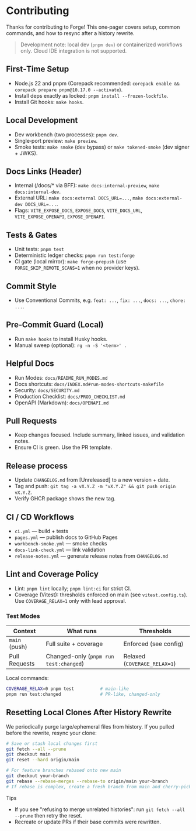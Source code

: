 # Contributing

Thanks for contributing to Forge! This one‑pager covers setup, common commands, and how to resync after a history rewrite.

> Development note: local dev (`pnpm dev`) or containerized workflows only. Cloud IDE integration is not supported.

## First‑Time Setup

- Node.js 22 and pnpm (Corepack recommended: `corepack enable && corepack prepare pnpm@10.17.0 --activate`).
- Install deps exactly as locked: `pnpm install --frozen-lockfile`.
- Install Git hooks: `make hooks`.

## Local Development

- Dev workbench (two processes): `pnpm dev`.
- Single‑port preview: `make preview`.
- Smoke tests: `make smoke` (dev bypass) or `make tokened-smoke` (dev signer + JWKS).

## Docs Links (Header)

- Internal (/docs/* via BFF): `make docs:internal-preview`, `make docs:internal-dev`.
- External URL: `make docs:external DOCS_URL=...`, `make docs:external-dev DOCS_URL=...`.
- Flags: `VITE_EXPOSE_DOCS`, `EXPOSE_DOCS`, `VITE_DOCS_URL`, `VITE_EXPOSE_OPENAPI`, `EXPOSE_OPENAPI`.

## Tests & Gates

- Unit tests: `pnpm test`
- Deterministic ledger checks: `pnpm run test:forge`
- CI gate (local mirror): `make forge-prepush` (use `FORGE_SKIP_REMOTE_SCANS=1` when no provider keys).

## Commit Style

- Use Conventional Commits, e.g. `feat: ...`, `fix: ...`, `docs: ...`, `chore: ...`.

## Pre‑Commit Guard (Local)

- Run `make hooks` to install Husky hooks.
- Manual sweep (optional): `rg -n -S '<term>' .`

## Helpful Docs

- Run Modes: `docs/README_RUN_MODES.md`
- Docs shortcuts: `docs/INDEX.md#run-modes-shortcuts-makefile`
- Security: `docs/SECURITY.md`
- Production Checklist: `docs/PROD_CHECKLIST.md`
- OpenAPI (Markdown): `docs/OPENAPI.md`

## Pull Requests

- Keep changes focused. Include summary, linked issues, and validation notes.
- Ensure CI is green. Use the PR template.

## Release process

- Update `CHANGELOG.md` from [Unreleased] to a new version + date.
- Tag and push: `git tag -a vX.Y.Z -m "vX.Y.Z" && git push origin vX.Y.Z`.
- Verify GHCR package shows the new tag.

## CI / CD Workflows

- `ci.yml` — build + tests
- `pages.yml` — publish docs to GitHub Pages
- `workbench-smoke.yml` — smoke checks
- `docs-link-check.yml` — link validation
- `release-notes.yml` — generate release notes from `CHANGELOG.md`

## Lint and Coverage Policy

- Lint: `pnpm lint` locally; `pnpm lint:ci` for strict CI.
- Coverage (Vitest): thresholds enforced on main (see `vitest.config.ts`). Use `COVERAGE_RELAX=1` only with lead approval.

### Test Modes

| Context       | What runs                              | Thresholds                   |
| ------------- | -------------------------------------- | ---------------------------- |
| `main` (push) | Full suite + coverage                  | Enforced (see config)        |
| Pull Requests | Changed-only (`pnpm run test:changed`) | Relaxed (`COVERAGE_RELAX=1`) |

Local commands:

```bash
COVERAGE_RELAX=0 pnpm test          # main-like
pnpm run test:changed               # PR-like, changed-only
```

## Resetting Local Clones After History Rewrite

We periodically purge large/ephemeral files from history. If you pulled before the rewrite, resync your clone:

```bash
# Save or stash local changes first
git fetch --all --prune
git checkout main
git reset --hard origin/main

# For feature branches rebased onto new main
git checkout your-branch
git rebase --rebase-merges --rebase-to origin/main your-branch
# If rebase is complex, create a fresh branch from main and cherry-pick needed commits.
```

Tips

- If you see "refusing to merge unrelated histories": run `git fetch --all --prune` then retry the reset.
- Recreate or update PRs if their base commits were rewritten.

